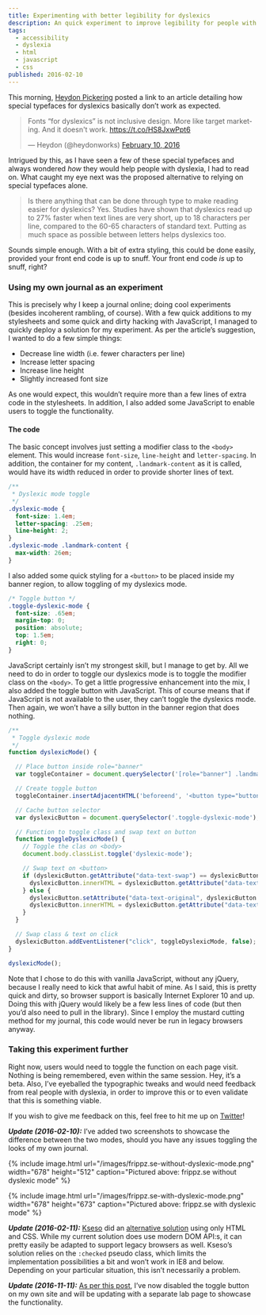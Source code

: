 ```yaml
---
title: Experimenting with better legibility for dyslexics
description: An quick experiment to improve legibility for people with dyslexia
tags:
  - accessibility
  - dyslexia
  - html
  - javascript
  - css
published: 2016-02-10
---
```


This morning, [Heydon Pickering](https://www.heydonworks.com) posted a link to an article detailing how special typefaces for dyslexics basically don’t work as expected.

<blockquote class="twitter-tweet" data-lang="en"><p lang="en" dir="ltr">Fonts “for dyslexics” is not inclusive design. More like target marketing. And it doesn&#39;t work. <a href="https://t.co/HS8JxwPpt6">https://t.co/HS8JxwPpt6</a></p>&mdash; Heydon (@heydonworks) <a href="https://twitter.com/heydonworks/status/697342047833976832">February 10, 2016</a></blockquote>

Intrigued by this, as I have seen a few of these special typefaces and always wondered _how_ they would help people with dyslexia, I had to read on. What caught my eye next was the proposed alternative to relying on special typefaces alone.

> Is there anything that can be done through type to make reading easier for dyslexics? Yes. Studies have shown that dyslexics read up to 27% faster when text lines are very short, up to 18 characters per line, compared to the 60-65 characters of standard text. Putting as much space as possible between letters helps dyslexics too.

Sounds simple enough. With a bit of extra styling, this could be done easily, provided your front end code is up to snuff. Your front end code _is_ up to snuff, right?

### Using my own journal as an experiment

This is precisely why I keep a journal online; doing cool experiments (besides incoherent rambling, of course). With a few quick additions to my stylesheets and some quick and dirty hacking with JavaScript, I managed to quickly deploy a solution for my experiment. As per the article’s suggestion, I wanted to do a few simple things:

* Decrease line width (i.e. fewer characters per line)
* Increase letter spacing
* Increase line height
* Slightly increased font size

As one would expect, this wouldn’t require more than a few lines of extra code in the stylesheets. In addition, I also added some JavaScript to enable users to toggle the functionality.

#### The code

The basic concept involves just setting a modifier class to the `<body>` element. This would increase `font-size`, `line-height` and `letter-spacing`. In addition, the container for my content, `.landmark-content` as it is called, would have its width reduced in order to provide shorter lines of text.

~~~css
/**
 * Dyslexic mode toggle
 */
.dyslexic-mode {
  font-size: 1.4em;
  letter-spacing: .25em;
  line-height: 2;
}
.dyslexic-mode .landmark-content {
  max-width: 26em;
}
~~~

I also added some quick styling for a `<button>` to be placed inside my banner region, to allow toggling of my dyslexics mode.

~~~css
/* Toggle button */
.toggle-dyslexic-mode {
  font-size: .65em;
  margin-top: 0;
  position: absolute;
  top: 1.5em;
  right: 0;
}
~~~

JavaScript certainly isn’t my strongest skill, but I manage to get by. All we need to do in order to toggle our dyslexics mode is to toggle the modifier class on the `<body>`. To get a little progressive enhancement into the mix, I also added the toggle button with JavaScript. This of course means that if JavaScript is not available to the user, they can’t toggle the dyslexics mode. Then again, we won’t have a silly button in the banner region that does nothing.

~~~javascript
/**
 * Toggle dyslexic mode
 */
function dyslexicMode() {

  // Place button inside role="banner"
  var toggleContainer = document.querySelector('[role="banner"] .landmark-content');

  // Create toggle button
  toggleContainer.insertAdjacentHTML('beforeend', '<button type="button" class="toggle-dyslexic-mode" data-text-original="Enable dyslexic mode" data-text-swap="Disable dyslexic mode">Enable dyslexic mode</button>');

  // Cache button selector
  var dyslexicButton = document.querySelector('.toggle-dyslexic-mode');

  // Function to toggle class and swap text on button
  function toggleDyslexicMode() {
    // Toggle the clas on <body>
    document.body.classList.toggle('dyslexic-mode');

    // Swap text on <button>
    if (dyslexicButton.getAttribute("data-text-swap") == dyslexicButton.innerHTML) {
      dyslexicButton.innerHTML = dyslexicButton.getAttribute("data-text-original");
    } else {
      dyslexicButton.setAttribute("data-text-original", dyslexicButton.innerHTML);
      dyslexicButton.innerHTML = dyslexicButton.getAttribute("data-text-swap");
    }
  }

  // Swap class & text on click
  dyslexicButton.addEventListener("click", toggleDyslexicMode, false);
}

dyslexicMode();
~~~

Note that I chose to do this with vanilla JavaScript, without any jQuery, because I really need to kick that awful habit of mine. As I said, this is pretty quick and dirty, so browser support is basically Internet Explorer 10 and up. Doing this with jQuery would likely be a few less lines of code (but then you’d also need to pull in the library). Since I employ the mustard cutting method for my journal, this code would never be run in legacy browsers anyway.

### Taking this experiment further

Right now, users would need to toggle the function on each page visit. Nothing is being remembered, even within the same session. Hey, it’s a beta. Also, I’ve eyeballed the typographic tweaks and would need feedback from real people with dyslexia, in order to improve this or to even validate that this is something viable.

If you wish to give me feedback on this, feel free to hit me up on [Twitter](https://twitter.com/frippz)!

**_Update (2016-02-10):_** I’ve added two screenshots to showcase the difference between the two modes, should you have any issues toggling the looks of my own journal.

{% include image.html
  url="/images/frippz.se-without-dyslexic-mode.png"
  width="678"
  height="512"
  caption="Pictured above: frippz.se without dyslexic mode"
%}

{% include image.html
  url="/images/frippz.se-with-dyslexic-mode.png"
  width="678"
  height="673"
  caption="Pictured above: frippz.se with dyslexic mode"
%}

**_Update (2016-02-11):_** [Kseso](https://twitter.com/kseso) did an [alternative solution](http://codepen.io/Kseso/pen/NxedYR?editors=1100) using only HTML and CSS. While my current solution does use modern DOM API:s, it can pretty easily be adapted to support legacy browsers as well. Kseso’s solution relies on the `:checked` pseudo class, which limits the implementation possibilities a bit and won’t work in IE8 and below. Depending on your particular situation, this isn’t necessarily a problem.

**_Update (2016-11-11):_** [As per this post](/2016/11/11/ending-the-dyslexia-experiment/), I’ve now disabled the toggle button on my own site and will be updating with a separate lab page to showcase the functionality.
